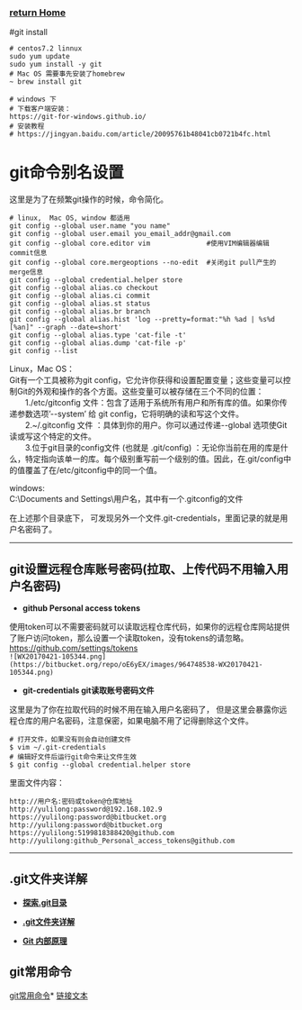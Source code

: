 ###  [**return Home**](https://bitbucket.org/yulilong/my_wiki/wiki/Home)    
#git install
```   
# centos7.2 linnux
sudo yum update
sudo yum install -y git
# Mac OS 需要事先安装了homebrew  
~ brew install git

# windows 下 
# 下载客户端安装：
https://git-for-windows.github.io/
# 安装教程
# https://jingyan.baidu.com/article/20095761b48041cb0721b4fc.html
```
# git命令别名设置 #
这里是为了在频繁git操作的时候，命令简化。
```   
# linux,  Mac OS, window 都适用 
git config --global user.name "you name"
git config --global user.email you_email_addr@gmail.com
git config --global core.editor vim              #使用VIM编辑器编辑commit信息
git config --global core.mergeoptions --no-edit  #关闭git pull产生的merge信息
git config --global credential.helper store
git config --global alias.co checkout
git config --global alias.ci commit
git config --global alias.st status
git config --global alias.br branch
git config --global alias.hist 'log --pretty=format:"%h %ad | %s%d [%an]" --graph --date=short'
git config --global alias.type 'cat-file -t'
git config --global alias.dump 'cat-file -p'
git config --list
```     
Linux，Mac OS：      
Git有一个工具被称为git config，它允许你获得和设置配置变量；这些变量可以控制Git的外观和操作的各个方面。这些变量可以被存储在三个不同的位置：  
　　1./etc/gitconfig 文件：包含了适用于系统所有用户和所有库的值。如果你传递参数选项’--system’ 给 git config，它将明确的读和写这个文件。    
　　2.~/.gitconfig 文件 ：具体到你的用户。你可以通过传递--global 选项使Git 读或写这个特定的文件。      
 　　3.位于git目录的config文件 (也就是 .git/config) ：无论你当前在用的库是什么，特定指向该单一的库。每个级别重写前一个级别的值。因此，在.git/config中的值覆盖了在/etc/gitconfig中的同一个值。     
   
windows:     
C:\Documents and Settings\用户名，其中有一个.gitconfig的文件      

在上述那个目录底下， 可发现另外一个文件.git-credentials，里面记录的就是用户名密码了。

---

## git设置远程仓库账号密码(拉取、上传代码不用输入用户名密码)

* **github Personal access tokens**     

使用token可以不需要密码就可以读取远程仓库代码，如果你的远程仓库网站提供了账户访问token，那么设置一个读取token，没有tokens的请忽略。
https://github.com/settings/tokens     
`![WX20170421-105344.png](https://bitbucket.org/repo/oE6yEX/images/964748538-WX20170421-105344.png)`      

* **git-credentials git读取账号密码文件**

这里是为了你在拉取代码的时候不用在输入用户名密码了，
但是这里会暴露你远程仓库的用户名密码，注意保密，如果电脑不用了记得删除这个文件。
```
# 打开文件，如果没有则会自动创建文件
$ vim ~/.git-credentials
# 编辑好文件后运行git命令来让文件生效
$ git config --global credential.helper store
```    
里面文件内容：      
```
http://用户名:密码或token@仓库地址
http://yulilong:password@192.168.102.9
https://yulilong:password@bitbucket.org
http://yulilong:password@bitbucket.org
https://yulilong:5199818388420@github.com
http://yulilong:github_Personal_access_tokens@github.com
```

------------
## .git文件夹详解     

* [**探索.git目录**](http://www.cnblogs.com/zhongxinWang/p/4235448.html)     

* [**.git文件夹详解**](http://www.jianshu.com/p/25293009f738)     
* [**Git 内部原理**](https://git-scm.com/book/zh/v2/Git-%E5%86%85%E9%83%A8%E5%8E%9F%E7%90%86-%E5%BA%95%E5%B1%82%E5%91%BD%E4%BB%A4%E5%92%8C%E9%AB%98%E5%B1%82%E5%91%BD%E4%BB%A4)      

## git常用命令 ##

[git常用命令](https://bitbucket.org/yulilong/my_wiki/wiki/git%E5%B8%B8%E7%94%A8%E5%91%BD%E4%BB%A4)* [链接文本](链接网址)
